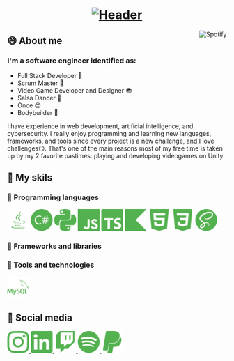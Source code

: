 <h1 align="center">
  <a href="https://git.io/typing-svg">
    <img src="https://readme-typing-svg.herokuapp.com?font=Roboto+Condensed&size=50&pause=1000&color=53B14F&center=true&vCenter=true&width=600&height=70&lines=%F0%9F%A4%94+Hi!+I'm+Esarac;%F0%9F%A5%B4+Welcome+to+my+profile" alt="Header" />
  </a>
</h1>

<a href="https://spotify-github-profile.vercel.app/api/view.svg?uid=12175210260&redirect=true">
    <img align="right" alt="Spotify" src="https://spotify-github-profile.vercel.app/api/view.svg?uid=12175210260&cover_image=true&theme=default&bar_color=53B14F&bar_color_cover=false">
</a>

<h2>😄 About me</h2>
<p>
</p>
<h3>I'm a software engineer identified as:</h3>
<ul>
  <li>Full Stack Developer 🤑</li>
  <li>Scrum Master 🧐</li>
  <li>Video Game Developer and Designer 😎</li>
  <li>Salsa Dancer 🥵</li>
  <li>Once 😍</li>
  <li>Bodybuilder 💪</li>
</ul>
<p>
  I have experience in web development, artificial intelligence, and cybersecurity. I really enjoy programming and learning new languages, frameworks, and tools since every project is a new challenge, and I love challenges😏. That's one of the main reasons most of my free time is taken up by my 2 favorite pastimes: playing and developing videogames on Unity.
</p>

<h2>🤯 My skils</h2>
<h3>🌠 Programming languages</h3>
<div>
  <img alt="Java" height=50 width=50 src="./img/java.svg">
  <img alt="Csharp" height=50 width=50 src="./img/csharp.svg">
  <img alt="Python" height=50 width=50 src="./img/python.svg">
  <img alt="Javascript" height=50 width=50 src="./img/javascript.svg">
  <img alt="Typescript" height=50 width=50 src="./img/typescript.svg">
  <img alt="Kotlin" height=50 width=50 src="./img/kotlin.svg">
  <img alt="Html" height=50 width=50 src="./img/html5.svg">
  <img alt="Css" height=50 width=50 src="./img/css3.svg">
  <img alt="Sass" height=50 width=50 src="./img/sass.svg">
</div>
<h3>🌌 Frameworks and libraries</h3>
<div>
</div>
<h3>🚀 Tools and technologies</h3>
<div>
  <img alt="Mysql" height=50 width=50 src="./img/mysql.svg">
</div>

<h2>🤨 Social media</h2>
<a href="https://www.instagram.com/esaracgp/">
  <img alt="Instagram" height=50 width=50 src="./img/instagram.svg">
</a>
<a href="https://www.linkedin.com/in/estebanarizaacosta/">
  <img alt="Linkedin" height=50 width=50 src="./img/linkedin.svg">
</a>
<a href="https://www.twitch.tv/esarac567">
  <img alt="Twitch" height=50 width=50 src="./img/twitch.svg">
</a>
<a href="https://open.spotify.com/user/12175210260">
  <img alt="Spotify" height=50 width=50 src="./img/spotify.svg">
</a>
<a href="https://www.paypal.me/esaracgp">
  <img alt="Paypal" height=50 width=50 src="./img/paypal.svg">
</a>

